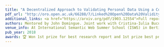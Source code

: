 ```yaml
---
title: "A Decentralized Approach to Validating Personal Data Using a Combination of Blockchains and Linked Data"
pdf_url: "http://oro.open.ac.uk/66288/7/Linked%20Open%20Data%20Validity%20ISWS%202018.pdf"
additional_links: <a href="https://arxiv.org/pdf/1903.12554">Full report</a>
authors: Mentored by John Domingue. Joint work with Cristina-Iulia Bucur, Fiorela Ciroku, Tatiana Makhalova, Ettore Rizza, Dalia Varanka, Michael Wolowyk
venue_info: At International Semantic Web Summer School (ISWS) in Bertinoro, Italy
pub_year: 2018
awards: 🏆 Won 1st prize for best research report and 1st prize best presentation
---
```

